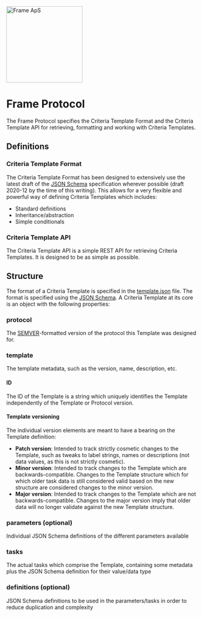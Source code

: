 <img alt="Frame ApS" src="https://openframe-public.s3.eu-west-1.amazonaws.com/assets/logo-text-google-admin.png" width="200" />

# Frame Protocol
The Frame Protocol specifies the Criteria Template Format and the Criteria Template API for retrieving, formatting and working with Criteria Templates.

## Definitions
### Criteria Template Format
The Criteria Template Format has been designed to extensively use the latest draft of the [JSON Schema](https://json-schema.org/)
specification wherever possible (draft 2020-12 by the time of this writing). This allows for a very flexible and powerful way of
defining Criteria Templates which includes:
- Standard definitions
- Inheritance/abstraction
- Simple conditionals

### Criteria Template API
The Criteria Template API is a simple REST API for retrieving Criteria Templates. It is designed to be as simple as possible.

## Structure
The format of a Criteria Template is specified in the [template.json](template.json) file. The format is specified using the [JSON Schema](https://json-schema.org/).
A Criteria Template at its core is an object with the following properties:

### protocol
The [SEMVER](https://semver.org/)-formatted version of the protocol this Template was designed for.

### template
The template metadata, such as the version, name, description, etc.

#### ID
The ID of the Template is a string which uniquely identifies the Template independently of the Template or Protocol version.

#### Template versioning
The individual version elements are meant to have a bearing on the Template definition:
* **Patch version**: Intended to track strictly cosmetic changes to the Template, such as tweaks to label strings, names or descriptions (not data values, as this 
is not strictly cosmetic).
* **Minor version**: Intended to track changes to the Template which are backwards-compatible. Changes to the Template structure which for which older task
data is still considered valid based on the new structure are considered changes to the minor version.
* **Major version**:
Intended to track changes to the Template which are not backwards-compatible. Changes to the major version imply that older data will no longer
validate against the new Template structure.

### parameters (optional)
Individual JSON Schema definitions of the different parameters available

### tasks
The actual tasks which comprise the Template, containing some metadata plus the JSON Schema definition for their value/data type

### definitions (optional)
JSON Schema definitions to be used in the parameters/tasks in order to reduce duplication and complexity
